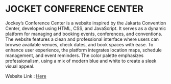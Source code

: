 # JOCKET CONFERENCE CENTER
Jockey’s Conference Center is a website inspired by the Jakarta Convention Center, developed using HTML, CSS, and JavaScript. It serves as a dynamic platform for managing and booking events, conferences, and conventions. The website features a clean and professional interface where users can browse available venues, check dates, and book spaces with ease. To enhance user experience, the platform integrates location maps, schedule management, and event reminders. The color palette emphasizes professionalism, using a mix of modern blue and white to create a sleek visual appeal.

Website Link : <a href="https://project.komaraip.com/jcc/">Here</a>
